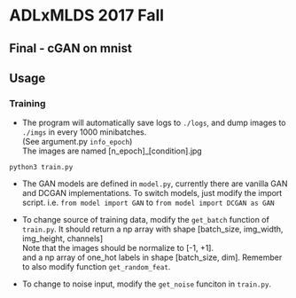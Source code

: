 # ADLxMLDS 2017 Fall
## Final - cGAN on mnist


## Usage
### Training
* The program will automatically save logs to `./logs`, 
and dump images to `./imgs` in every 1000 minibatches.  
(See argument.py `info_epoch`)  
The images are named [n_epoch]_[condition].jpg
```
python3 train.py
```

* The GAN models are defined in `model.py`, currently there are vanilla GAN
and DCGAN implementations. To switch models, just modify the import script.
i.e. `from model import GAN` to `from model import DCGAN as GAN`

* To change source of training data, modify the `get_batch`
function of `train.py`. 
It should return a np array with shape [batch_size, img_width, img_height, channels]  
Note that the images should be normalize to [-1, +1].  
and a np array of one_hot labels in shape [batch_size, dim].
Remember to also modify function `get_random_feat`.

* To change to noise input, 
modify the `get_noise` funciton in `train.py`.

 


 

